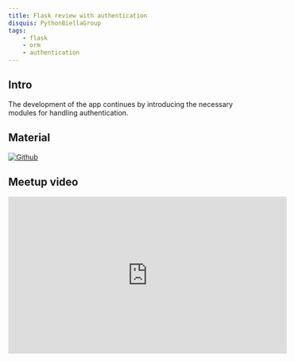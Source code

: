 ```yaml
---
title: Flask review with authentication
disquis: PythonBiellaGroup
tags:
    - flask
    - orm
    - authentication
---
```

## Intro

The development of the app continues by introducing the necessary modules for handling authentication.

## Material

[![Github](https://img.shields.io/badge/GitHub-181717.svg?style=for-the-badge&logo=GitHub&logoColor=white)](https://github.com/PythonBiellaGroup/MaterialeSerate/tree/master/Flask/Lezione7)

## Meetup video

<iframe width="560" height="315" src="https://www.youtube.com/embed/bwOsvfnOjVo?si=HT3d6wQnKcOk2ZYZ" title="YouTube video player" frameborder="0" allow="accelerometer; autoplay; clipboard-write; encrypted-media; gyroscope; picture-in-picture; web-share" allowfullscreen></iframe>